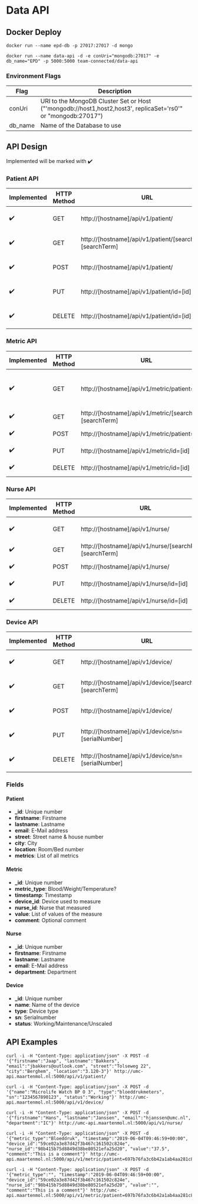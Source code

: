 # Data API
## Docker Deploy
```docker run --name epd-db -p 27017:27017 -d mongo```

```docker run --name data-api -d -e conUri="mongodb:27017" -e db_name="EPD" -p 5000:5000 team-connected/data-api```

### Environment Flags
| Flag | Description |
| ------------- | ------------- |
| conUri | URI to the MongoDB Cluster Set or Host ("'mongodb://host1,host2,host3', replicaSet='rs0'" or "mongodb:27017")|
| db_name | Name of the Database to use |

## API Design
Implemented will be marked with :heavy_check_mark:

### Patient API
| Implemented | HTTP Method | URL | Action |
| ------------- | ------------- | ------------- | ------------- |
| :heavy_check_mark: | GET | http://[hostname]/api/v1/patient/ | Retrieve list of patients |
| :heavy_check_mark: | GET | http://[hostname]/api/v1/patient/[searchField]=[searchTerm] | Retrieve a patient |
| :heavy_check_mark: | POST | http://[hostname]/api/v1/patient/ | Create a patient |
| :heavy_check_mark: | PUT | http://[hostname]/api/v1/patient/id=[id] | Update a patient |
| :heavy_check_mark: | DELETE | http://[hostname]/api/v1/patient/id=[id] | Delete a patient |


### Metric API
| Implemented | HTTP Method | URL | Action |
| ------------- | ------------- | ------------- | ------------- |
| :heavy_check_mark: | GET | http://[hostname]/api/v1/metric/patient=[id] | Retrieve list of metrics of a patient |
| :heavy_check_mark: | GET | http://[hostname]/api/v1/metric/[searchField]=[searchTerm] | Retrieve a metric |
| :heavy_check_mark: | POST | http://[hostname]/api/v1/metric/patient=[id] | Create a metric |
| :heavy_check_mark: | PUT | http://[hostname]/api/v1/metric/id=[id] | Update a metric |
| :heavy_check_mark: | DELETE | http://[hostname]/api/v1/metric/id=[id] | Delete a metric |

### Nurse API
| Implemented | HTTP Method | URL | Action |
| ------------- | ------------- | ------------- | ------------- |
| :heavy_check_mark: | GET | http://[hostname]/api/v1/nurse/ | Retrieve list of nurses |
| :heavy_check_mark: | GET | http://[hostname]/api/v1/nurse/[searchField]=[searchTerm] | Retrieve a nurse |
| :heavy_check_mark: | POST | http://[hostname]/api/v1/nurse/ | Create a nurse |
| :heavy_check_mark: | PUT | http://[hostname]/api/v1/nurse/id=[id] | Update a nurse |
| :heavy_check_mark: | DELETE | http://[hostname]/api/v1/nurse/id=[id] | Delete a nurse |

### Device API
| Implemented | HTTP Method | URL | Action |
| ------------- | ------------- | ------------- | ------------- |
| :heavy_check_mark: | GET | http://[hostname]/api/v1/device/ | Retrieve list of devices |
| :heavy_check_mark: | GET | http://[hostname]/api/v1/device/[searchField]=[searchTerm] | Retrieve a device |
| :heavy_check_mark: | POST | http://[hostname]/api/v1/device/ | Create a device |
| :heavy_check_mark: | PUT | http://[hostname]/api/v1/device/sn=[serialNumber] | Update a device |
| :heavy_check_mark: | DELETE | http://[hostname]/api/v1/device/sn=[serialNumber] | Delete a device |

### Fields
#### Patient
* **_id**: Unique number
* **firstname**: Firstname
* **lastname**: Lastname
* **email**: E-Mail address
* **street**: Street name & house number
* **city**: City
* **location**: Room/Bed number
* **metrics**: List of all metrics

#### Metric
* **_id**: Unique number
* **metric_type**: Blood/Weight/Temperature?
* **timestamp**: Timestamp
* **device_id**: Device used to measure
* **nurse_id**: Nurse that measured
* **value**: List of values of the measure
* **comment**: Optional comment

#### Nurse
* **_id**: Unique number
* **firstname**: Firstname
* **lastname**: Lastname
* **email**: E-Mail address
* **department**: Department

#### Device
* **_id**: Unique number
* **name**: Name of the device
* **type**: Device type
* **sn**: Serialnumber
* **status**: Working/Maintenance/Unscaled

## API Examples
``` 
curl -i -H "Content-Type: application/json" -X POST -d '{"firstname":"Jaap", "lastname":"Bakkers", "email":"jbakkers@outlook.com", "street":"Tolseweg 22", "city":"Berghem", "location":"3.120-3"}' http://umc-api.maartenmol.nl:5000/api/v1/patient/
```
```
curl -i -H "Content-Type: application/json" -X POST -d '{"name":"Microlife Watch BP O 3", "type":"bloeddrukmeters", "sn":"1234567890123", "status":"Working"}' http://umc-api.maartenmol.nl:5000/api/v1/device/
```
```
curl -i -H "Content-Type: application/json" -X POST -d '{"firstname":"Hans", "lastname":"Janssen", "email":"hjanssen@umc.nl", "department":"IC"}' http://umc-api.maartenmol.nl:5000/api/v1/nurse/
```
```
curl -i -H "Content-Type: application/json" -X POST -d '{"metric_type":"Bloeddruk", "timestamp":"2019-06-04T09:46:59+00:00", "device_id":"59ce02a3e87d42f3b467c161502c824e", "nurse_id":"98b415b75d8849d38be80521efa25d20", "value":"37.5", "comment":"This is a comment"}' http://umc-api.maartenmol.nl:5000/api/v1/metric/patient=697b76fa3c6b42a1ab4aa281c88e4227
```
```
curl -i -H "Content-Type: application/json" -X POST -d '{"metric_type":"", "timestamp":"2019-06-04T09:46:59+00:00", "device_id":"59ce02a3e87d42f3b467c161502c824e", "nurse_id":"98b415b75d8849d38be80521efa25d20", "value":"", "comment":"This is a comment"}' http://umc-api.maartenmol.nl:5000/api/v1/metric/patient=697b76fa3c6b42a1ab4aa281c88e4227
```